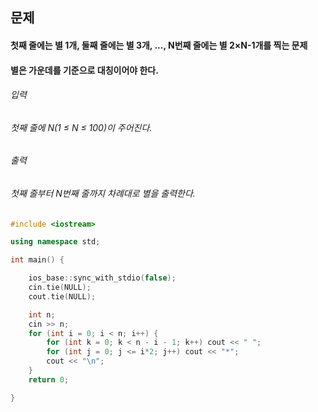 ## 문제
#### 첫째 줄에는 별 1개, 둘째 줄에는 별 3개, ..., N번째 줄에는 별 2×N-1개를 찍는 문제

#### 별은 가운데를 기준으로 대칭이어야 한다.

###### 입력
###### 첫째 줄에 N(1 ≤ N ≤ 100)이 주어진다.

###### 출력
###### 첫째 줄부터 N번째 줄까지 차례대로 별을 출력한다.
```c++
#include <iostream>

using namespace std;

int main() {

	ios_base::sync_with_stdio(false);
	cin.tie(NULL);
	cout.tie(NULL);

	int n;
	cin >> n;
	for (int i = 0; i < n; i++) {
		for (int k = 0; k < n - i - 1; k++) cout << " ";
		for (int j = 0; j <= i*2; j++) cout << "*";
		cout << "\n";
	}
	return 0;

}
```
